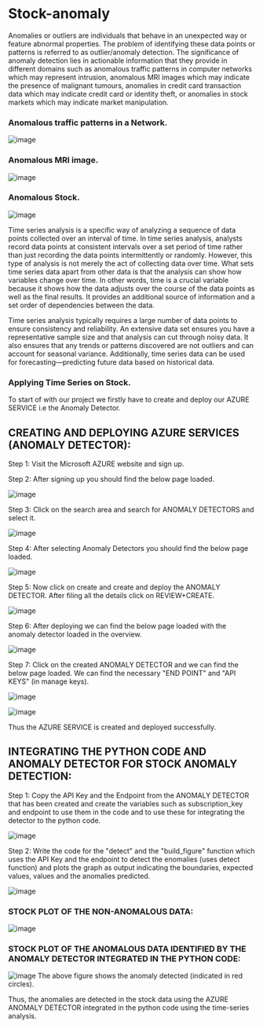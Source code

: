 # Stock-anomaly
Anomalies or outliers are individuals that behave in an unexpected way or feature abnormal properties. The problem of identifying these data points or patterns is referred to as outlier/anomaly detection. The significance of anomaly detection lies in actionable information that they provide in different domains such as anomalous traffic patterns in computer networks which may represent intrusion, anomalous MRI images which may indicate the presence of malignant tumours, anomalies in credit card transaction data which may indicate credit card or identity theft, or anomalies in stock markets which may indicate market manipulation.

### Anomalous traffic patterns in a Network.

![image](https://user-images.githubusercontent.com/63281063/151808306-0b5e17b5-a655-4533-bc91-0f82d69bdb89.png)

### Anomalous MRI image.
![image](https://user-images.githubusercontent.com/63281063/151808940-b5d0daed-e203-4292-b746-d75c71dd36f4.png)

### Anomalous Stock.

![image](https://user-images.githubusercontent.com/63281063/151809228-8bd15cf6-d045-4c7c-be99-abd96d78580e.png)


Time series analysis is a specific way of analyzing a sequence of data points collected over an interval of time. In time series analysis, analysts record data points at consistent intervals over a set period of time rather than just recording the data points intermittently or randomly. However, this type of analysis is not merely the act of collecting data over time. What sets time series data apart from other data is that the analysis can show how variables change over time. In other words, time is a crucial variable because it shows how the data adjusts over the course of the data points as well as the final results. It provides an additional source of information and a set order of dependencies between the data. 

Time series analysis typically requires a large number of data points to ensure consistency and reliability. An extensive data set ensures you have a representative sample size and that analysis can cut through noisy data. It also ensures that any trends or patterns discovered are not outliers and can account for seasonal variance. Additionally, time series data can be used for forecasting—predicting future data based on historical data.

### Applying Time Series on Stock.

To start of with our project we firstly have to create and deploy our AZURE SERVICE i.e the Anomaly Detector.

## CREATING AND DEPLOYING AZURE SERVICES (ANOMALY DETECTOR):

Step 1: Visit the Microsoft AZURE website and sign up.

Step 2: After signing up you should find the below page loaded.

![image](https://user-images.githubusercontent.com/63281063/151813635-56883f8f-80fb-4dc9-a79f-70a57c49f5dc.png)

Step 3: Click on the search area and search for ANOMALY DETECTORS and select it.

![image](https://user-images.githubusercontent.com/63281063/151813846-ed895be9-8e85-4ced-b7e1-d727d6a2e837.png)

Step 4: After selecting Anomaly Detectors you should find the below page loaded.

![image](https://user-images.githubusercontent.com/63281063/151814140-ef7154fa-ff4a-452b-b38e-37dffd4f4164.png)

Step 5: Now click on create and create and deploy the ANOMALY DETECTOR. After filing all the details click on REVIEW+CREATE.

![image](https://user-images.githubusercontent.com/63281063/151814770-bfa7aa0f-0cbe-47d7-8d34-eea0dcac005d.png)

Step 6: After deploying we can find the below page loaded with the anomaly detector loaded in the overview.

![image](https://user-images.githubusercontent.com/63281063/151815206-3a054895-5c93-4392-889e-654e6a6f3854.png)

Step 7: Click on the created ANOMALY DETECTOR and we can find the below page loaded. We can find the necessary "END POINT" and "API KEYS" (in manage keys).

![image](https://user-images.githubusercontent.com/63281063/151815392-ea5dbe9b-acc4-43a5-94d7-fe7a9d27663e.png)

![image](https://user-images.githubusercontent.com/63281063/151815666-d21bdf8a-9b12-4732-ad94-a9bfe5ff2f74.png)

Thus the AZURE SERVICE is created and deployed successfully.

## INTEGRATING THE PYTHON CODE AND ANOMALY DETECTOR FOR STOCK ANOMALY DETECTION:

Step 1: Copy the API Key and the Endpoint from the ANOMALY DETECTOR that has been created and create the variables such as subscription_key and endpoint to use them in the code and to use these for integrating the detector to the python code.

![image](https://user-images.githubusercontent.com/63281063/151817335-d4aa5e3d-55e8-430a-960a-bcd6cfb75d5e.png)

Step 2: Write the code for the "detect" and the "build_figure" function which uses the API Key and the endpoint to detect the enomalies (uses detect function) and plots the graph as output indicating the boundaries, expected values, values and the anomalies predicted.

![image](https://user-images.githubusercontent.com/63281063/151817448-a9ccbd5b-e956-49fe-ad0b-da7393fa7480.png)

### STOCK PLOT OF THE NON-ANOMALOUS DATA:

![image](https://user-images.githubusercontent.com/63281063/151818405-7c841cec-fb24-45e4-927d-32479647f597.png)

### STOCK PLOT OF THE ANOMALOUS DATA IDENTIFIED BY THE ANOMALY DETECTOR INTEGRATED IN THE PYTHON CODE:

![image](https://user-images.githubusercontent.com/63281063/151818660-41127acd-c34d-4583-be19-18c96ad5b728.png)
The above figure shows the anomaly detected (indicated in red circles).

Thus, the anomalies are detected in the stock data using the AZURE ANOMALY DETECTOR integrated in the python code using the time-series analysis.
